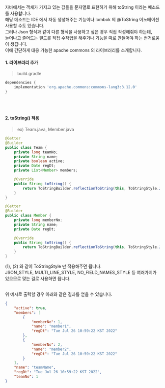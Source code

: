 자바에서는 객체가 가지고 있는 값들을 문자열로 표현하기 위해 toString 이라는 메소드를 사용합니다. <br>
해당 메소드는 IDE 에서 자동 생성해주는 기능이나 lombok 의 @ToString 어노테이션 사용할 수도 있습니다. <br>
그러나 Json 형식과 같이 다른 형식을 사용하고 싶은 경우 직접 작성해줘야 하는데, <br>
늘어나고 줄어드는 필드를 직접 수작업을 해주거나 기능을 따로 만들어야 하는 번거로움이 생깁니다. <br>
이에 간단하게 대응 가능한 apache commons 의 라이브러리를 소개합니다. <br>

<h4> 1. 라이브러리 추가 </h4>

> build.gradle

~~~gradle
dependencies {
    implementation 'org.apache.commons:commons-lang3:3.12.0'
}
~~~

<br><br>

<h4> 2. toString() 적용 </h4>

> ex) Team.java, Member.java

~~~java
@Getter
@Builder
public class Team {
    private long teamNo;
    private String name;
    private boolean active;
    private Date regDt;
    private List<Member> members;

    @Override
    public String toString() {
        return ToStringBuilder.reflectionToString(this, ToStringStyle.JSON_STYLE); // (1)
    }
}
~~~

~~~java
@Getter
@Builder
public class Member {
    private long memberNo;
    private String name;
    private Date regDt;

    @Override
    public String toString() {
        return ToStringBuilder.reflectionToString(this, ToStringStyle.JSON_STYLE); // (2)
    }
}
~~~

(1), (2) 와 같이 ToStringStyle 만 적용해주면 됩니다. <br>
JSON_STYLE, MULTI_LINE_STYLE, NO_FIELD_NAMES_STYLE 등 여러가지가 있으므로 맞는 걸로 사용하면 됩니다. <br>
<br>

위 예시로 출력할 경우 아래와 같은 결과를 얻을 수 있습니다.

~~~json
{
    "active": true,
    "members": [
        {
            "memberNo": 1,
            "name": "member1",
            "regDt": "Tue Jul 26 10:59:22 KST 2022"
        },
        {
            "memberNo": 2,
            "name": "member2",
            "regDt": "Tue Jul 26 10:59:22 KST 2022"
        }
    ],
    "name": "teamName",
    "regDt": "Tue Jul 26 10:59:22 KST 2022",
    "teamNo": 1
}
~~~
